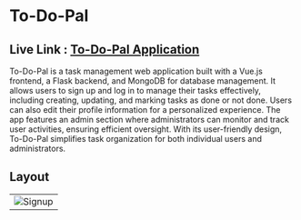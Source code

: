 # To-Do-Pal

## Live Link : [To-Do-Pal Application](https://to-do-pal-new.vercel.app/)

To-Do-Pal is a task management web application built with a Vue.js frontend, a Flask backend, and MongoDB for database management. It allows users to sign up and log in to manage their tasks effectively, including creating, updating, and marking tasks as done or not done. Users can also edit their profile information for a personalized experience. The app features an admin section where administrators can monitor and track user activities, ensuring efficient oversight. With its user-friendly design, To-Do-Pal simplifies task organization for both individual users and administrators.

## Layout
<table>
  <tr>
    <td align="center"><img src="https://github.com/SanskarJaiswal2904/To-DO-Pal-new/tree/master/Signup1.png" alt="Signup" title="Signup"></td>
  </tr>
</table>
